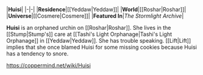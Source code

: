 |**Huisi**|
|-|-|
|**Residence**|[[Yeddaw\|Yeddaw]]|
|**World**|[[Roshar\|Roshar]]|
|**Universe**|[[Cosmere\|Cosmere]]|
|**Featured In**|*The Stormlight Archive*|

**Huisi** is an orphaned urchin on [[Roshar\|Roshar]]. She lives in the [[Stump\|Stump's]] care at [[Tashi's Light Orphanage\|Tashi's Light Orphanage]] in [[Yeddaw\|Yeddaw]].
She has trouble speaking. [[Lift\|Lift]] implies that she once blamed Huisi for some missing cookies because Huisi has a tendency to snore.



https://coppermind.net/wiki/Huisi